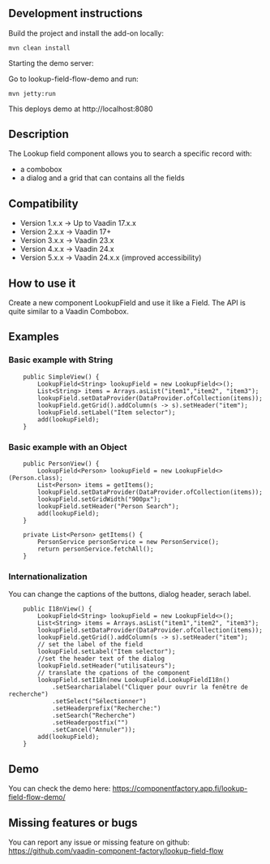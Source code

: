 # 

## Development instructions

Build the project and install the add-on locally:
```
mvn clean install
```
Starting the demo server:

Go to lookup-field-flow-demo and run:
```
mvn jetty:run
```

This deploys demo at http://localhost:8080

## Description 

The Lookup field component allows you to search a specific record with:
* a combobox
* a dialog and a grid that can contains all the  fields

## Compatibility

- Version 1.x.x -> Up to Vaadin 17.x.x
- Version 2.x.x -> Vaadin 17+
- Version 3.x.x -> Vaadin 23.x
- Version 4.x.x -> Vaadin 24.x
- Version 5.x.x -> Vaadin 24.x.x (improved accessibility)

## How to use it

Create a new component LookupField and use it like a Field.
The API is quite similar to a Vaadin Combobox.


## Examples

### Basic example with String

```
    public SimpleView() {
        LookupField<String> lookupField = new LookupField<>();
        List<String> items = Arrays.asList("item1","item2", "item3");
        lookupField.setDataProvider(DataProvider.ofCollection(items));
        lookupField.getGrid().addColumn(s -> s).setHeader("item");
        lookupField.setLabel("Item selector");
        add(lookupField);
    }
```

### Basic example with an Object

```
    public PersonView() {
        LookupField<Person> lookupField = new LookupField<>(Person.class);
        List<Person> items = getItems();
        lookupField.setDataProvider(DataProvider.ofCollection(items));
        lookupField.setGridWidth("900px");
        lookupField.setHeader("Person Search");
        add(lookupField);
    }

    private List<Person> getItems() {
        PersonService personService = new PersonService();
        return personService.fetchAll();
    }
```

### Internationalization 

You can change the captions of the buttons, dialog header, serach label.

```
    public I18nView() {
        LookupField<String> lookupField = new LookupField<>();
        List<String> items = Arrays.asList("item1","item2", "item3");
        lookupField.setDataProvider(DataProvider.ofCollection(items));
        lookupField.getGrid().addColumn(s -> s).setHeader("item");
        // set the label of the field
        lookupField.setLabel("Item selector");
        //set the header text of the dialog
        lookupField.setHeader("utilisateurs");
        // translate the cpations of the component
        lookupField.setI18n(new LookupField.LookupFieldI18n()
            .setSearcharialabel("Cliquer pour ouvrir la fenêtre de recherche")
            .setSelect("Sélectionner")
            .setHeaderprefix("Recherche:")
            .setSearch("Recherche")
            .setHeaderpostfix("")
            .setCancel("Annuler"));
        add(lookupField);
    }
```

## Demo

You can check the demo here: https://componentfactory.app.fi/lookup-field-flow-demo/

## Missing features or bugs

You can report any issue or missing feature on github: https://github.com/vaadin-component-factory/lookup-field-flow